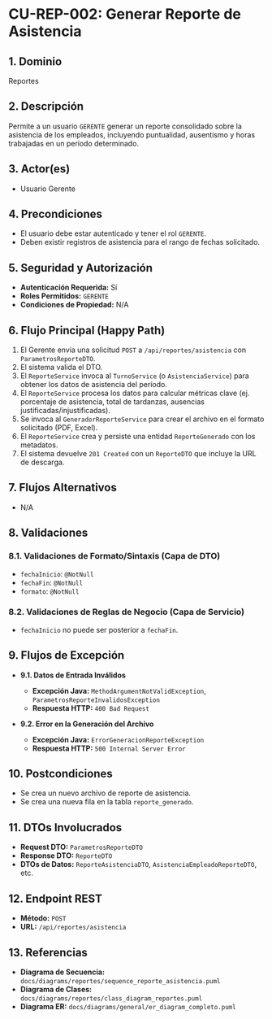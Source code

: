 # CU-REP-002: Generar Reporte de Asistencia

## 1. Dominio
Reportes

## 2. Descripción
Permite a un usuario `GERENTE` generar un reporte consolidado sobre la asistencia de los empleados, incluyendo puntualidad, ausentismo y horas trabajadas en un período determinado.

## 3. Actor(es)
*   Usuario Gerente

## 4. Precondiciones
*   El usuario debe estar autenticado y tener el rol `GERENTE`.
*   Deben existir registros de asistencia para el rango de fechas solicitado.

## 5. Seguridad y Autorización
*   **Autenticación Requerida:** Sí
*   **Roles Permitidos:** `GERENTE`
*   **Condiciones de Propiedad:** N/A

## 6. Flujo Principal (Happy Path)
1.  El Gerente envía una solicitud `POST` a `/api/reportes/asistencia` con `ParametrosReporteDTO`.
2.  El sistema valida el DTO.
3.  El `ReporteService` invoca al `TurnoService` (o `AsistenciaService`) para obtener los datos de asistencia del período.
4.  El `ReporteService` procesa los datos para calcular métricas clave (ej. porcentaje de asistencia, total de tardanzas, ausencias justificadas/injustificadas).
5.  Se invoca al `GeneradorReporteService` para crear el archivo en el formato solicitado (PDF, Excel).
6.  El `ReporteService` crea y persiste una entidad `ReporteGenerado` con los metadatos.
7.  El sistema devuelve `201 Created` con un `ReporteDTO` que incluye la URL de descarga.

## 7. Flujos Alternativos
*   N/A

## 8. Validaciones

### 8.1. Validaciones de Formato/Sintaxis (Capa de DTO)
*   `fechaInicio`: `@NotNull`
*   `fechaFin`: `@NotNull`
*   `formato`: `@NotNull`

### 8.2. Validaciones de Reglas de Negocio (Capa de Servicio)
*   `fechaInicio` no puede ser posterior a `fechaFin`.

## 9. Flujos de Excepción

*   **9.1. Datos de Entrada Inválidos**
    *   **Excepción Java:** `MethodArgumentNotValidException`, `ParametrosReporteInvalidosException`
    *   **Respuesta HTTP:** `400 Bad Request`

*   **9.2. Error en la Generación del Archivo**
    *   **Excepción Java:** `ErrorGeneracionReporteException`
    *   **Respuesta HTTP:** `500 Internal Server Error`

## 10. Postcondiciones
*   Se crea un nuevo archivo de reporte de asistencia.
*   Se crea una nueva fila en la tabla `reporte_generado`.

## 11. DTOs Involucrados
*   **Request DTO:** `ParametrosReporteDTO`
*   **Response DTO:** `ReporteDTO`
*   **DTOs de Datos:** `ReporteAsistenciaDTO`, `AsistenciaEmpleadoReporteDTO`, etc.

## 12. Endpoint REST
*   **Método:** `POST`
*   **URL:** `/api/reportes/asistencia`

## 13. Referencias
*   **Diagrama de Secuencia:** `docs/diagrams/reportes/sequence_reporte_asistencia.puml`
*   **Diagrama de Clases:** `docs/diagrams/reportes/class_diagram_reportes.puml`
*   **Diagrama ER:** `docs/diagrams/general/er_diagram_completo.puml`
